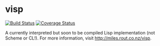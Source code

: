 # visp

[![Build Status](https://travis-ci.org/milesrout/visp.svg?branch=master)](https://travis-ci.org/milesrout/visp)
[![Coverage Status](https://coveralls.io/repos/github/milesrout/visp/badge.svg?branch=master)](https://coveralls.io/github/milesrout/visp?branch=master)

A currently interpreted but soon to be compiled Lisp implementation (not Scheme
or CL!). For more information, visit http://miles.rout.co.nz/visp.


